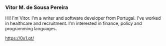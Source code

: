 ### Vitor M. de Sousa Pereira

Hi! I'm Vitor. I'm a writer and software developer from Portugal. I've worked in healthcare and recruitment. I'm interested in finance, policy and programming languages.

https://0x1.pt/

<!--START_SECTION:feed-->
<!--END_SECTION:feed-->
